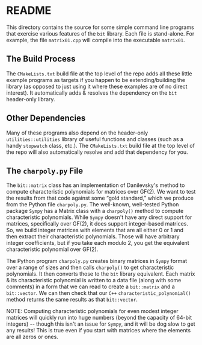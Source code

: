 # README

This directory contains the source for some simple command line programs that exercise various features of the `bit` library.
Each file is stand-alone.
For example, the file `matrix01.cpp` will compile into the executable `matrix01`.

## The Build Process

The `CMakeLists.txt` build file at the top level of the repo adds all these little example programs as targets if you happen to be extending/building the library (as opposed to just using it where these examples are of no direct interest).
It automatically adds & resolves the dependency on the `bit` header-only library.

## Other Dependencies

Many of these programs also depend on the header-only `utilities::utilities` library of useful functions and classes (such as a handy `stopwatch` class, etc.). The `CMakeLists.txt` build file at the top level of the repo will also automatically resolve and add that dependency for you.

## The `charpoly.py` File

The `bit::matrix` class has an implementation of Danilevsky's method to compute characteristic polynomials for matrices over GF(2).
We want to test the results from that code against some “gold standard,” which we produce from the Python file `charpoly.py`.
The well-known, well-tested Python package `Sympy` has a Matrix class with a `charpoly()` method to compute characteristic polynomials.
While `Sympy` doesn't have any direct support for matrices, specifically over GF(2), it does support integer-based matrices.
So, we build integer matrices with elements that are all either 0 or 1 and then extract their characteristic polynomials.
Those will have arbitrary integer coefficients, but if you take each modulo 2, you get the equivalent characteristic polynomial over GF(2).

The Python program `charpoly.py` creates binary matrices in `Sympy` format over a range of sizes and then calls `charpoly()` to get characteristic polynomials.
It then converts those to the `bit` library equivalent.
Each matrix & its characteristic polynomial is written to a data file (along with some comments) in a form that we can read to create a `bit::matrix` and a `bit::vector`.
We can then check that our `C++` `characteristic_polynomial()` method returns the same results as that `bit::vector`.

NOTE: Computing characteristic polynomials for even modest integer matrices will quickly run into huge numbers (beyond the capacity of 64-bit integers) -- though this isn't an issue for `Sympy`, and it will be dog slow to get any results!
This is true even if you start with matrices where the elements are all zeros or ones.
